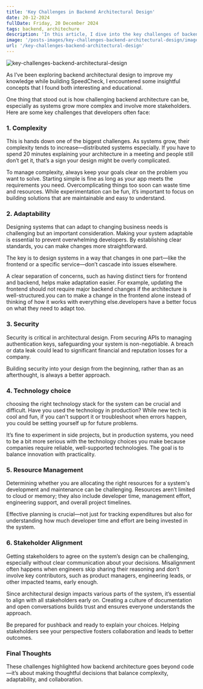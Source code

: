 ```yaml
---
title: 'Key Challenges in Backend Architectural Design'
date: 20-12-2024
fullDate: Friday, 20 December 2024
tags: backend, architechure
description: 'In this article, I dive into the key challenges of backend architectural design, including complexity, adaptability, security, and stakeholder alignment. Gain insights into how these challenges impact system design and how to approach them in your own projects.'
image: '/posts-images/key-challenges-backend-architectural-design/image.png'
url: '/key-challenges-backend-architectural-design'
---
```


![key-challenges-backend-architectural-design](/posts-images/key-challenges-backend-architectural-design/image.png)

As I’ve been exploring backend architectural design to improve my knowledge while building SpeedCheck,  I encountered some insightful concepts that I found both interesting and educational. 

One thing that stood out is how challenging backend architecture can be, especially as systems grow more complex and involve more stakeholders. Here are some key challenges that developers often face:

### 1. Complexity

This is hands down one of the biggest challenges. As systems grow, their complexity tends to increase—distributed systems especially. If you have to spend 20 minutes explaining your architecture in a meeting and people still don’t get it, that’s a sign your design might be overly complicated.

To manage complexity, always keep your goals clear on the problem you want to solve. Starting simple is fine as long as your app meets the requirements you need. Overcomplicating things too soon can waste time and resources. While experimentation can be fun, it’s important to focus on building solutions that are maintainable and easy to understand.

### 2. Adaptability

Designing systems that can adapt to changing business needs is challenging but an important consideration. Making your system adaptable is essential to prevent overwhelming developers. By establishing clear standards, you can make changes more straightforward. 

The key is to design systems in a way that changes in one part—like the frontend or a specific service—don’t cascade into issues elsewhere.

A clear separation of concerns, such as having distinct tiers for frontend and backend, helps make adaptation easier. For example, updating the frontend should not require major backend changes if the architecture is well-structured.you can to make a change in the frontend alone instead of thinking of how it works with everything else.developers have a better focus on what they need to adapt too.

### 3. Security

Security is critical in architectural design. From securing APIs to managing authentication keys, safeguarding your system is non-negotiable. A breach or data leak could lead to significant financial and reputation losses for a company.

Building security into your design from the beginning, rather than as an afterthought, is always a better approach.

### 4. Technology choice

choosing the right technology stack for the system can be crucial and difficult. Have you used the technology in production? While new tech is cool and fun, if you can't support it or troubleshoot when errors happen, you could be setting yourself up for future problems.

It’s fine to experiment in side projects, but in production systems, you need to be a bit more serious with the technology choices you make because companies require reliable, well-supported technologies. The goal is to balance innovation with practicality. 

### 5. Resource Management

Determining whether you are allocating the right resources for a system's development and maintenance can be challenging. Resources aren’t limited to cloud or memory; they also include developer time, management effort, engineering support, and overall project timelines.

Effective planning is crucial—not just for tracking expenditures but also for understanding how much developer time and effort are being invested in the system.

### 6. Stakeholder Alignment

Getting stakeholders to agree on the system’s design can be challenging, especially without clear communication about your decisions. Misalignment often happens when engineers skip sharing their reasoning and don’t involve key contributors, such as product managers, engineering leads, or other impacted teams, early enough.

Since architectural design impacts various parts of the system, it’s essential to align with all stakeholders early on. Creating a culture of documentation and open conversations builds trust and ensures everyone understands the approach.

Be prepared for pushback and ready to explain your choices. Helping stakeholders see your perspective fosters collaboration and leads to better outcomes.

### Final Thoughts

These challenges highlighted how backend architecture goes beyond code—it’s about making thoughtful decisions that balance complexity, adaptability, and collaboration.